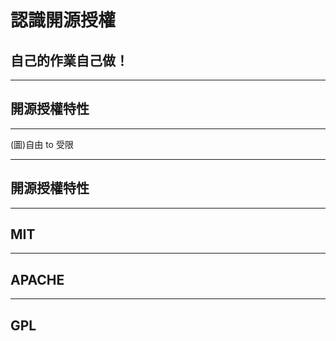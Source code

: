 # 認識開源授權
## 自己的作業自己做！

---

## 開源授權特性

---

(圖)自由 to 受限

---

## 開源授權特性

---

## MIT

---

## APACHE

---

## GPL

